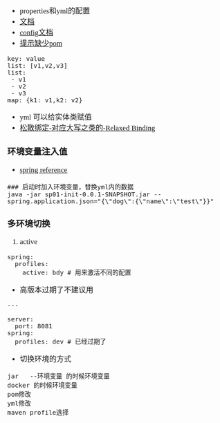 <span  style="font-family: Simsun,serif; font-size: 17px; ">

- properties和yml的配置
- [文档](https://docs.spring.io/spring-boot/docs/current/reference/html/features.html#features)
- [config文档](https://docs.spring.io/spring-boot/docs/current/reference/html/features.html#features.external-config.typesafe-configuration-properties)
- [提示缺少pom](https://docs.spring.io/spring-boot/docs/2.3.1.RELEASE/reference/html/appendix-configuration-metadata.html#configuration-metadata-annotation-processor)

~~~
key: value
list: [v1,v2,v3]
list:
 - v1
 - v2
 - v3
map: {k1: v1,k2: v2}
~~~

- yml 可以给实体类赋值
- [松散绑定-对应大写之类的-Relaxed Binding](https://docs.spring.io/spring-boot/docs/2.6.4/reference/htmlsingle/#features.external-config.typesafe-configuration-properties.relaxed-binding)

### 环境变量注入值

- [spring reference](https://docs.spring.io/spring-boot/docs/2.6.4/reference/htmlsingle/#features.external-config.application-json)

~~~
### 启动时加入环境变量，替换yml内的数据
java -jar sp01-init-0.0.1-SNAPSHOT.jar --spring.application.json="{\"dog\":{\"name\":\"test\"}}"
~~~

### 多环境切换

1. active

~~~
spring:
  profiles:
    active: bdy # 用来激活不同的配置
~~~

- 高版本过期了不建议用

~~~
---

server:
  port: 8081
spring:
  profiles: dev # 已经过期了
~~~

- 切换环境的方式

~~~
jar   --环境变量 的时候环境变量
docker 的时候环境变量
pom修改 
yml修改 
maven profile选择
~~~

</span>